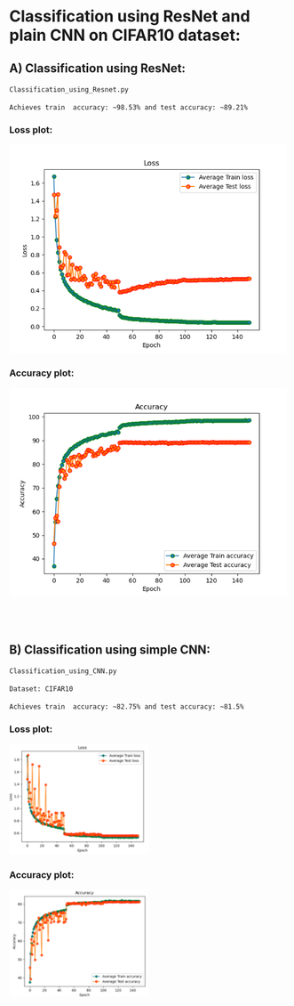 # Classification using ResNet and plain CNN on CIFAR10 dataset:

## A) Classification using ResNet:

    Classification_using_Resnet.py

    Achieves train  accuracy: ~98.53% and test accuracy: ~89.21%

### Loss plot:
    
<img src="https://github.com/ferozalitm/Classification_CIFAR10/blob/main/Results/v6a_BN_Aug_Resnet_StepLR0_01_ep150_loss.png?raw=true" alt="Accuracy Plot" width="500"/>
    
### Accuracy plot:
    
<img src="https://github.com/ferozalitm/Classification_CIFAR10/blob/main/Results/v6a_BN_Aug_Resnet_StepLR0_01_ep150_accuracy.png?raw=true" alt="Accuracy Plot" width="500"/>


<br/> 
<br/> 
<br/> 
<br/> 

## B) Classification using simple CNN:

    Classification_using_CNN.py

    Dataset: CIFAR10 

    Achieves train  accuracy: ~82.75% and test accuracy: ~81.5%
    

### Loss plot:

<img src="https://github.com/ferozalitm/Classification_CIFAR10/blob/main/Results/Loss.png?raw=true" alt="Accuracy Plot" width="250"/>

    
### Accuracy plot:
    
<img src="https://github.com/ferozalitm/Classification_CIFAR10/blob/main/Results/Accuracy.png?raw=true" alt="Accuracy Plot" width="250"/>

 










